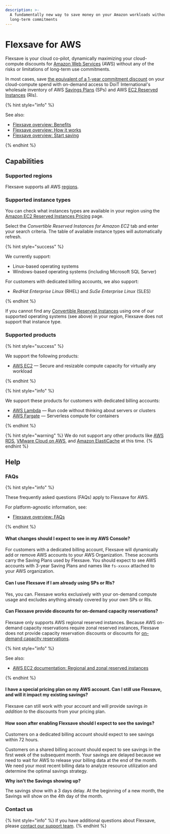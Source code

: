 ```yaml
---
description: >-
  A fundamentally new way to save money on your Amazon workloads without making
  long-term commitments
---
```


# Flexsave for AWS

Flexsave is your cloud co-pilot, dynamically maximizing your cloud-compute discounts for [Amazon Web Services](https://aws.amazon.com) (AWS) without any of the risks or limitations of long-term use commitments.

In most cases, save [the equivalent of a 1-year commitment discount](overview.md#how-much-can-i-save) on your cloud-compute spend with on-demand access to DoiT International's wholesale inventory of AWS [Savings Plans](https://aws.amazon.com/savingsplans/) (SPs) and AWS [EC2 Reserved Instances](https://aws.amazon.com/ec2/pricing/reserved-instances/) (RIs).

{% hint style="info" %}

See also:

- [Flexsave overview: Benefits](overview.md#benefits)
- [Flexsave overview: How it works](overview.md#how-it-works)
- [Flexsave overview: Start saving](overview.md#start-saving)

{% endhint %}

## Capabilities

### Supported regions

Flexsave supports all AWS [regions](https://docs.aws.amazon.com/AWSEC2/latest/UserGuide/using-regions-availability-zones.html#concepts-available-regions).

### Supported instance types

You can check what instances types are available in your region using the [Amazon EC2 Reserved Instances Pricing](https://aws.amazon.com/ec2/pricing/reserved-instances/pricing/) page.

Select the _Convertible Reserved Instances for Amazon EC2_ tab and enter your search criteria. The table of available instance types will automatically refresh.

{% hint style="success" %}

We currently support:

- Linux-based operating systems
- Windows-based operating systems (including Microsoft SQL Server)

For customers with dedicated billing accounts, we also support:

- _RedHat Enterprise Linux_ (RHEL) and _SuSe Enterprise Linux_ (SLES)

{% endhint %}

If you cannot find any [Convertible Reserved Instances](https://docs.aws.amazon.com/whitepapers/latest/cost-optimization-reservation-models/standard-vs.-convertible-offering-classes.html) using one of our supported operating systems (see above) in your region, Flexsave does not support that instance type.

### Supported products

{% hint style="success" %}

We support the following products:

- [AWS EC2](https://aws.amazon.com/ec2/) &mdash; Secure and resizable compute capacity for virtually any workload

{% endhint %}

{% hint style="info" %}

We support these products for customers with dedicated billing accounts:

- [AWS Lambda](https://aws.amazon.com/lambda/) &mdash; Run code without thinking about servers or clusters
- [AWS Fargate](https://aws.amazon.com/fargate/) &mdash; Serverless compute for containers

{% endhint %}

{% hint style="warning" %}
We do not support any other products like [AWS RDS](https://aws.amazon.com/rds/), [VMware Cloud on AWS](https://aws.amazon.com/vmware/), and [Amazon ElastiCache](https://aws.amazon.com/elasticache/) at this time.
{% endhint %}

## Help

### FAQs

{% hint style="info" %}

These frequently asked questions (FAQs) apply to Flexsave for AWS.

For platform-agnostic information, see:

- [Flexsave overview: FAQs](overview.md#faqs)

{% endhint %}

#### What changes should I expect to see in my AWS Console?

For customers with a dedicated billing account, Flexsave will dynamically add or remove AWS accounts to your AWS Organization. These accounts carry the Saving Plans used by Flexsave. You should expect to see AWS accounts with 3-year Saving Plans and names like `fs-xxxxx` attached to your AWS organization.

#### Can I use Flexsave if I am already using SPs or RIs?

Yes, you can. Flexsave works exclusively with your on-demand compute usage and excludes anything already covered by your own SPs or RIs.

#### Can Flexsave provide discounts for on-demand capacity reservations?

Flexsave only supports AWS regional reserved instances. Because AWS on-demand capacity reservations require zonal reserved instances, Flexsave does not provide capacity reservation discounts or discounts for [on-demand capacity reservations](https://docs.aws.amazon.com/AWSEC2/latest/UserGuide/ec2-capacity-reservations.html).

{% hint style="info" %}

See also:

- [AWS EC2 documentation: Regional and zonal reserved instances](https://docs.aws.amazon.com/AWSEC2/latest/UserGuide/reserved-instances-scope.html)

{% endhint %}

#### I have a special pricing plan on my AWS account. Can I still use Flexsave, and will it impact my existing savings?

Flexsave can still work with your account and will provide savings _in addition to_ the discounts from your pricing plan.

#### How soon after enabling Flexsave should I expect to see the savings?

Customers on a dedicated billing account should expect to see savings within 72 hours.

Customers on a shared billing account should expect to see savings in the first week of the subsequent month. Your savings are delayed because we need to wait for AWS to release your billing data at the end of the month. We need your most recent billing data to analyze resource utilization and determine the optimal savings strategy.

**Why isn't the Savings showing up?**

The savings show with a 3 days delay. At the beginning of a new month, the Savings will show on the 4th day of the month.&#x20;

### Contact us

{% hint style="info" %}
If you have additional questions about Flexsave, please [contact our support team](../services/consulting-support/).
{% endhint %}
